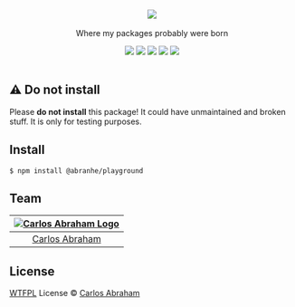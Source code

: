 <p align="center">
	<br>
	<a href="https://npmjs.com/package/@abranhe/playground"><img src="https://cdn.abranhe.com/projects/playground/npm.svg"></a>
	<br>
	<br>
	Where my packages probably were born
	<br>
</p>

<p align="center">
	<!-- <a href="https://travis-ci.org/abranhe/@abranhe/playground"><img src="https://img.shields.io/travis/abranhe/@abranhe/playground.svg?logo=travis" /></a> -->
	<a href="https://github.com/abranhe"><img src="https://abranhe.com/badge.svg"></a>
	<a href="https://cash.me/$abranhe"><img src="https://cdn.abranhe.com/badges/cash-me.svg"></a>
	<a href="https://patreon.com/abranhe"><img src="https://cdn.abranhe.com/badges/patreon.svg" /></a>
	<a href="https://github.com/abranhe/@abranhe/playground/blob/master/license"><img src="https://img.shields.io/github/license/abranhe/@abranhe/playground.svg" /></a>
  <a href="https://npmjs.com/package/@abranhe/playground"><img src="https://img.shields.io/npm/v/@abranhe/playground.svg"></a>
  <br>
  <br>
</p>

## ⚠️ Do not install

Please **do not install** this package! It could have unmaintained and broken stuff. It is only for testing purposes.

## Install

```
$ npm install @abranhe/playground
```

## Team

|[![Carlos Abraham Logo][abranhe-img]][abranhe]|
| :-: |
| [Carlos Abraham][abranhe] |

## License

[WTFPL][license] License © [Carlos Abraham][abranhe]

<!-------------------- Links ------------------------>
[abranhe]: https://github.com/abranhe
[abranhe-img]: https://avatars3.githubusercontent.com/u/21347264?s=50
[license]: https://github.com/abranhe/playground/blob/master/license